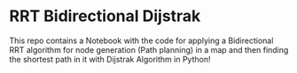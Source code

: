 # RRT Bidirectional Dijstrak
This repo contains a Notebook with the code for applying a Bidirectional RRT algorithm for node generation (Path planning) in a map and then finding the shortest path in it with Dijstrak Algorithm in Python!
